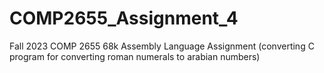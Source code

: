 # COMP2655_Assignment_4
Fall 2023 COMP 2655 68k Assembly Language Assignment
(converting C program for converting roman numerals to arabian numbers)
